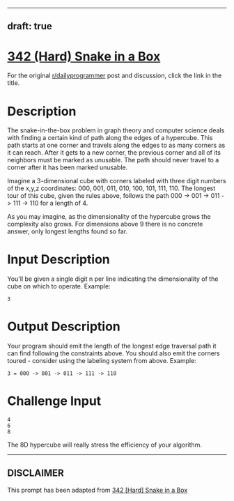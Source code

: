 ---
draft: true
----

# [342 (Hard) Snake in a Box](https://www.reddit.com/r/dailyprogrammer/comments/7gvned/20171201_challenge_342_hard_snake_in_a_box/)

For the original [r/dailyprogrammer](https://www.reddit.com/r/dailyprogrammer/) post and discussion, click the link in the title.

# Description
The snake-in-the-box problem in graph theory and computer science deals with finding a certain kind of path along the edges of a hypercube. This path starts at one corner and travels along the edges to as many corners as it can reach. After it gets to a new corner, the previous corner and all of its neighbors must be marked as unusable. The path should never travel to a corner after it has been marked unusable.

Imagine a 3-dimensional cube with corners labeled with three digit numbers of the x,y,z coordinates: 000, 001, 011, 010, 100, 101, 111, 110. The longest tour of this cube, given the rules above, follows the path 000 -> 001 -> 011 -> 111 -> 110 for a length of 4. 

As you may imagine, as the dimensionality of the hypercube grows the complexity also grows. For dimensions above 9 there is no concrete answer, only longest lengths found so far. 

# Input Description
You'll be given a single digit n per line indicating the dimensionality of the cube on which to operate. Example:


```
3
```
# Output Description
Your program should emit the length of the longest edge traversal path it can find following the constraints above. You should also emit the corners toured - consider using the labeling system from above. Example:


```
3 = 000 -> 001 -> 011 -> 111 -> 110
```
# Challenge Input

```
4
6
8
```
The 8D hypercube will really stress the efficiency of your algorithm. 


----
## **DISCLAIMER**
This prompt has been adapted from [342 [Hard] Snake in a Box](https://www.reddit.com/r/dailyprogrammer/comments/7gvned/20171201_challenge_342_hard_snake_in_a_box/
)
